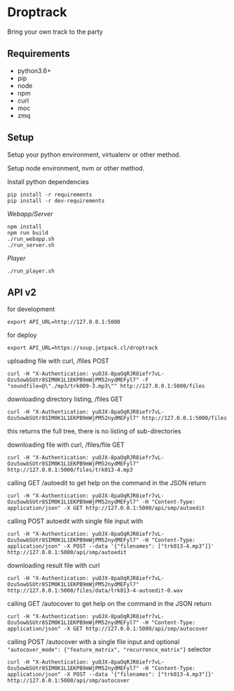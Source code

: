 Droptrack
=========

Bring your own track to the party


Requirements
------------

- python3.6+
- pip
- node
- npm
- curl
- moc
- zmq


Setup
-----

Setup your python environment, virtualenv or other method.

Setup node environment, nvm or other method.

Install python dependencies

    pip install -r requirements
    pip install -r dev-requirements


*Webapp/Server*

    npm install
    npm run build
    ./run_webapp.sh
    ./run_server.sh

*Player*

    ./run_player.sh


API v2
------

for development

`export API_URL=http://127.0.0.1:5000`

for deploy

`export API_URL=https://soup.jetpack.cl/droptrack`

uploading file with curl, /files POST

`curl -H "X-Authentication: yuOJX-8paOqRJR8iefr7vL-Ozu5owbSUtr8SIM0K1L1EKPB9mWjPM52nydMEFyl7" -F "soundfile=@\"./mp3/trk009-3.mp3\"" http://127.0.0.1:5000/files`

downloading directory listing, /files GET

`curl -H "X-Authentication: yuOJX-8paOqRJR8iefr7vL-Ozu5owbSUtr8SIM0K1L1EKPB9mWjPM52nydMEFyl7" http://127.0.0.1:5000/files`

this returns the full tree, there is no listing of sub-directories

downloading file with curl, /files/file GET

`curl -H "X-Authentication: yuOJX-8paOqRJR8iefr7vL-Ozu5owbSUtr8SIM0K1L1EKPB9mWjPM52nydMEFyl7" http://127.0.0.1:5000/files/trk013-4.mp3`

calling GET /autoedit to get help on the command in the JSON return

`curl -H "X-Authentication: yuOJX-8paOqRJR8iefr7vL-Ozu5owbSUtr8SIM0K1L1EKPB9mWjPM52nydMEFyl7" -H "Content-Type: application/json" -X GET http://127.0.0.1:5000/api/smp/autoedit`

calling POST autoedit with single file input with

`curl -H "X-Authentication: yuOJX-8paOqRJR8iefr7vL-Ozu5owbSUtr8SIM0K1L1EKPB9mWjPM52nydMEFyl7" -H "Content-Type: application/json" -X POST --data '{"filenames": ["trk013-4.mp3"]}' http://127.0.0.1:5000/api/smp/autoedit`


downloading result file with curl

`curl -H "X-Authentication: yuOJX-8paOqRJR8iefr7vL-Ozu5owbSUtr8SIM0K1L1EKPB9mWjPM52nydMEFyl7" http://127.0.0.1:5000/files/data/trk013-4-autoedit-0.wav`


calling GET /autocover to get help on the command in the JSON return

`curl -H "X-Authentication: yuOJX-8paOqRJR8iefr7vL-Ozu5owbSUtr8SIM0K1L1EKPB9mWjPM52nydMEFyl7" -H "Content-Type: application/json" -X GET http://127.0.0.1:5000/api/smp/autocover`

calling POST /autocover with a single file input and optional `"autocover_mode": {"feature_matrix", "recurrence_matrix"}` selector

`curl -H "X-Authentication: yuOJX-8paOqRJR8iefr7vL-Ozu5owbSUtr8SIM0K1L1EKPB9mWjPM52nydMEFyl7" -H "Content-Type: application/json" -X POST --data '{"filenames": ["trk013-4.mp3"]}' http://127.0.0.1:5000/api/smp/autocover`
